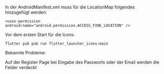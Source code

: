 
In der AndroidManifest.xml muss für die LocationMap folgendes hinzugefügt werden:
```
<uses-permission android:name="android.permission.ACCESS_FINE_LOCATION" />
```

Vor dem ersten Start für die Icons:
```
flutter pub pub run flutter_launcher_icons:main
```


Bekannte Probleme:

  Auf der Register Page bei Eingabe des Passworts oder der Email werden die Felder verdeckt
  
